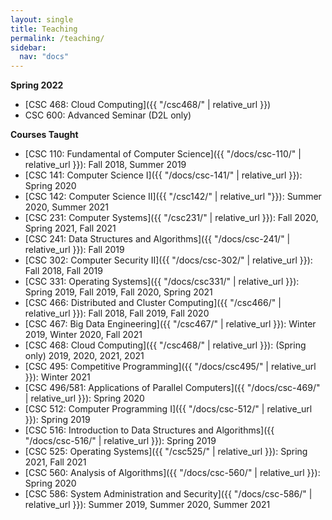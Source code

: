 ```yaml
---
layout: single
title: Teaching
permalink: /teaching/
sidebar:
  nav: "docs"
---
```



**Spring 2022**

- [CSC 468: Cloud Computing]({{ "/csc468/" | relative_url }})
- CSC 600: Advanced Seminar (D2L only)


**Courses Taught**

- [CSC 110: Fundamental of Computer Science]({{ "/docs/csc-110/" | relative_url }}): Fall 2018, Summer 2019
- [CSC 141: Computer Science I]({{ "/docs/csc-141/" | relative_url }}): Spring 2020
- [CSC 142: Computer Science II]({{ "/csc142/" | relative_url "}}): Summer 2020, Summer 2021
- [CSC 231: Computer Systems]({{ "/csc231/" | relative_url }}): Fall 2020, Spring 2021, Fall 2021
- [CSC 241: Data Structures and Algorithms]({{ "/docs/csc-241/" | relative_url }}): Fall 2019
- [CSC 302: Computer Security II]({{ "/docs/csc-302/" | relative_url }}): Fall 2018, Fall 2019
- [CSC 331: Operating Systems]({{ "/docs/csc331/" | relative_url }}): Spring 2019, Fall 2019, Fall 2020, Spring 2021
- [CSC 466: Distributed and Cluster Computing]({{ "/csc466/" | relative_url }}): Fall 2018, Fall 2019, Fall 2020
- [CSC 467: Big Data Engineering]({{ "/csc467/" | relative_url }}): Winter 2019, Winter 2020, Fall 2021
- [CSC 468: Cloud Computing]({{ "/csc468/" | relative_url }}): (Spring only) 2019, 2020, 2021, 2021
- [CSC 495: Competitive Programming]({{ "/docs/csc495/" | relative_url }}): Winter 2021
- [CSC 496/581: Applications of Parallel Computers]({{ "/docs/csc-469/" | relative_url }}): Spring 2020
- [CSC 512: Computer Programming I]({{ "/docs/csc-512/" | relative_url }}):  Spring 2019
- [CSC 516: Introduction to Data Structures and Algorithms]({{ "/docs/csc-516/" | relative_url }}): Spring 2019
- [CSC 525: Operating Systems]({{ "/csc525/" | relative_url }}): Spring 2021, Fall 2021
- [CSC 560: Analysis of Algorithms]({{ "/docs/csc-560/" | relative_url }}): Spring 2020
- [CSC 586: System Administration and Security]({{ "/docs/csc-586/" | relative_url }}): Summer 2019, Summer 2020, Summer 2021
